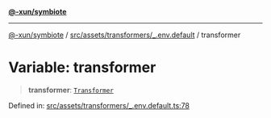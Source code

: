 [**@-xun/symbiote**](../../../../../README.md)

***

[@-xun/symbiote](../../../../../README.md) / [src/assets/transformers/\_.env.default](../README.md) / transformer

# Variable: transformer

> **transformer**: [`Transformer`](../../../type-aliases/Transformer.md)

Defined in: [src/assets/transformers/\_.env.default.ts:78](https://github.com/Xunnamius/symbiote/blob/ed48d0dc6e3c473abf99750adfa07c536cba0e98/src/assets/transformers/_.env.default.ts#L78)
